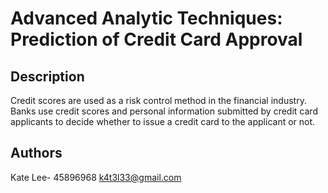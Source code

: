# Advanced Analytic Techniques: Prediction of Credit Card Approval

## Description

Credit scores are used as a risk control method in the financial industry. Banks use credit scores and personal information submitted by credit card applicants to decide whether to issue a credit card to the applicant or not. 

## Authors

Kate Lee- 45896968
k4t3l33@gmail.com
